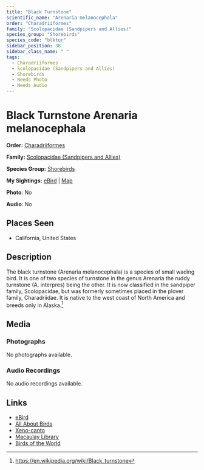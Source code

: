 ```yaml
---
title: "Black Turnstone"
scientific_name: "Arenaria melanocephala"
order: "Charadriiformes"
family: "Scolopacidae (Sandpipers and Allies)"
species_group: "Shorebirds"
species_code: "blktur"
sidebar_position: 38
sidebar_class_name: " "
tags: 
  - Charadriiformes
  - Scolopacidae (Sandpipers and Allies)
  - Shorebirds
  - Needs Photo
  - Needs Audio
---
```


# Black Turnstone <span className='sci_name'>Arenaria melanocephala</span>

**Order:** [Charadriiformes](/tags/charadriiformes)

**Family:** [Scolopacidae (Sandpipers and Allies)](/tags/scolopacidae-sandpipers-and-allies)

**Species Group:** [Shorebirds](/tags/shorebirds)

**My Sightings:** [eBird](https://ebird.org/lifelist?r=world&time=life&spp=blktur) | [Map](/map?species_code=blktur)

**Photo**: No 

**Audio**: No

## Places Seen

* California, United States

## Description
The black turnstone (Arenaria melanocephala) is a species of small wading bird. It is one of two species of turnstone in the genus Arenaria the ruddy turnstone (A. interpres) being the other. It is now classified in the sandpiper family, Scolopacidae, but was formerly sometimes placed in the plover family, Charadriidae. It is native to the west coast of North America and breeds only in Alaska.[^1]

[^1]: https://en.wikipedia.org/wiki/Black_turnstone

## Media
### Photographs
No photographs available.

### Audio Recordings
No audio recordings available.

## Links
* [eBird](https://ebird.org/species/blktur) 
* [All About Birds](https://www.allaboutbirds.org/guide/blktur) 
* [Xeno-canto](https://www.xeno-canto.org/species/arenaria-melanocephala) 
* [Macaulay Library](https://search.macaulaylibrary.org/catalog?taxonCode=blktur&sort=rating_rank_desc)
* [Birds of the World](https://birdsoftheworld.org/bow/species/blktur)
